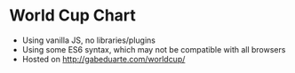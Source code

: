 # World Cup Chart

- Using vanilla JS, no libraries/plugins
- Using some ES6 syntax, which may not be compatible with all browsers
- Hosted on http://gabeduarte.com/worldcup/
